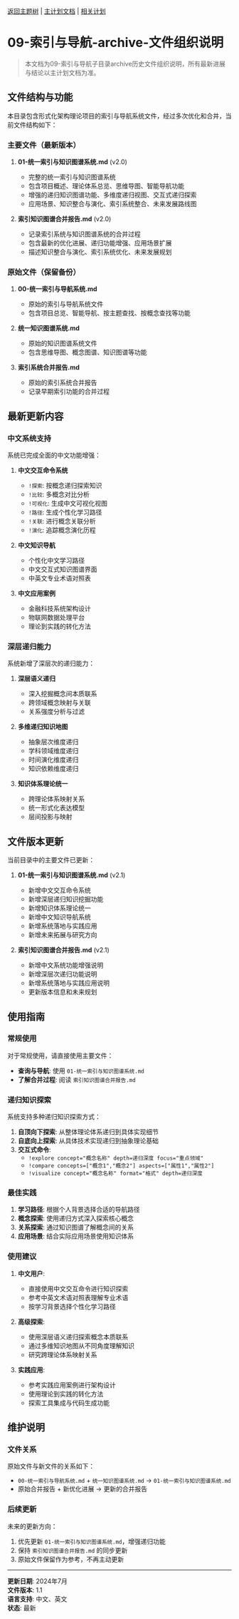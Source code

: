 [返回主题树](../../00-主题树与内容索引.md) | [主计划文档](../../00-形式化架构理论统一计划.md) | [相关计划](../../递归合并计划.md)

# 09-索引与导航-archive-文件组织说明

> 本文档为09-索引与导航子目录archive历史文件组织说明，所有最新进展与结论以主计划文档为准。

## 文件结构与功能

本目录包含形式化架构理论项目的索引与导航系统文件，经过多次优化和合并，当前文件结构如下：

### 主要文件（最新版本）

1. **01-统一索引与知识图谱系统.md** (v2.0)
   - 完整的统一索引与知识图谱系统
   - 包含项目概述、理论体系总览、思维导图、智能导航功能
   - 增强的递归知识图谱功能、多维度递归视图、交互式递归探索
   - 应用场景、知识整合与演化、索引系统整合、未来发展路线图

2. **索引知识图谱合并报告.md** (v2.0)
   - 记录索引系统与知识图谱系统的合并过程
   - 包含最新的优化进展、递归功能增强、应用场景扩展
   - 描述知识整合与演化、索引系统优化、未来发展规划

### 原始文件（保留备份）

1. **00-统一索引与导航系统.md**
   - 原始的索引与导航系统文件
   - 包含项目总览、智能导航、按主题查找、按概念查找等功能

1. **统一知识图谱系统.md**
   - 原始的知识图谱系统文件
   - 包含思维导图、概念图谱、知识图谱等功能

1. **索引系统合并报告.md**
   - 原始的索引系统合并报告
   - 记录早期索引功能的合并过程

## 最新更新内容

### 中文系统支持

系统已完成全面的中文功能增强：

1. **中文交互命令系统**
   - `!探索`: 按概念递归探索知识
   - `!比较`: 多概念对比分析
   - `!可视化`: 生成中文可视化视图
   - `!路径`: 生成个性化学习路径
   - `!关联`: 进行概念关联分析
   - `!演化`: 追踪概念演化历程

2. **中文知识导航**
   - 个性化中文学习路径
   - 中文交互式知识图谱界面
   - 中英文专业术语对照表

3. **中文应用案例**
   - 金融科技系统架构设计
   - 物联网数据处理平台
   - 理论到实践的转化方法

### 深层递归能力

系统新增了深层次的递归能力：

1. **深层语义递归**
   - 深入挖掘概念间本质联系
   - 跨领域概念映射与关联
   - 关系强度分析与过滤

2. **多维递归知识地图**
   - 抽象层次维度递归
   - 学科领域维度递归
   - 时间演化维度递归
   - 知识依赖维度递归

3. **知识体系理论统一**
   - 跨理论体系映射关系
   - 统一形式化表达模型
   - 层间投影与映射

## 文件版本更新

当前目录中的主要文件已更新：

1. **01-统一索引与知识图谱系统.md** (v2.1)
   - 新增中文交互命令系统
   - 新增深层递归知识挖掘功能
   - 新增知识体系理论统一
   - 新增中文知识导航系统
   - 新增系统落地与实践应用
   - 新增未来拓展与研究方向

2. **索引知识图谱合并报告.md** (v2.1)
   - 新增中文系统功能增强说明
   - 新增深层次递归功能说明
   - 新增系统落地与实践应用说明
   - 更新版本信息和未来规划

## 使用指南

### 常规使用

对于常规使用，请直接使用主要文件：

- **查询与导航**: 使用 `01-统一索引与知识图谱系统.md`
- **了解合并过程**: 阅读 `索引知识图谱合并报告.md`

### 递归知识探索

系统支持多种递归知识探索方式：

1. **自顶向下探索**: 从整体理论体系递归到具体实现细节
2. **自底向上探索**: 从具体技术实现递归到抽象理论基础
3. **交互式命令**:
   - `!explore concept="概念名称" depth=递归深度 focus="重点领域"`
   - `!compare concepts=["概念1","概念2"] aspects=["属性1","属性2"]`
   - `!visualize concept="概念名称" format="格式" depth=递归深度`

### 最佳实践

1. **学习路径**: 根据个人背景选择合适的导航路径
2. **概念探索**: 使用递归方式深入探索核心概念
3. **关系探索**: 通过知识图谱了解概念间的关系
4. **应用场景**: 结合实际应用场景使用知识体系

### 使用建议

1. **中文用户**:
   - 直接使用中文交互命令进行知识探索
   - 参考中英文术语对照表理解专业术语
   - 按学习背景选择个性化学习路径

2. **高级探索**:
   - 使用深层语义递归探索概念本质联系
   - 通过多维知识地图从不同角度理解知识
   - 研究跨理论体系映射关系

3. **实践应用**:
   - 参考实践应用案例进行架构设计
   - 使用理论到实践的转化方法
   - 探索工具集成与代码生成功能

## 维护说明

### 文件关系

原始文件与新文件的关系如下：

- `00-统一索引与导航系统.md` + `统一知识图谱系统.md` → `01-统一索引与知识图谱系统.md`
- 原始合并报告 + 新优化进展 → 更新的合并报告

### 后续更新

未来的更新方向：

1. 优先更新 `01-统一索引与知识图谱系统.md`，增强递归功能
2. 保持 `索引知识图谱合并报告.md` 的同步更新
3. 原始文件保留作为参考，不再主动更新

---

**更新日期**: 2024年7月  
**文件版本**: 1.1  
**语言支持**: 中文、英文  
**状态**: 最新
